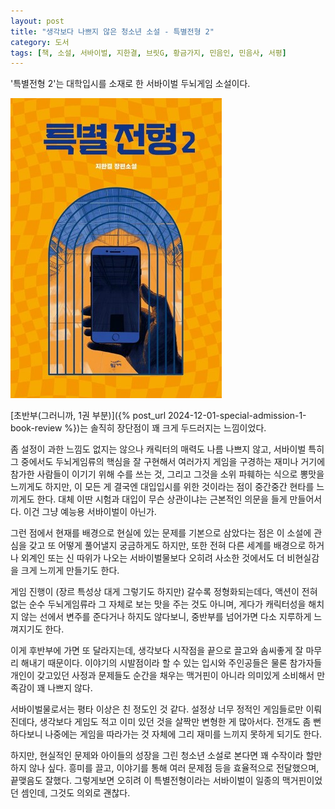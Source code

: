 ```yaml
---
layout: post
title: "생각보다 나쁘지 않은 청소년 소설 - 특별전형 2"
category: 도서
tags: [책, 소설, 서바이벌, 지한결, 브릿G, 황금가지, 민음인, 민음사, 서평]
---
```


'특별전형 2'는
대학입시를 소재로 한 서바이벌 두뇌게임 소설이다.

![표지](/images/book/special-admission-2-book.jpg)

[초반부(그러니까, 1권 부분)]({% post_url 2024-12-01-special-admission-1-book-review %})는
솔직히 장단점이 꽤 크게 두드러지는 느낌이었다.

좀 설정이 과한 느낌도 없지는 않으나 캐릭터의 매력도 나름 나쁘지 않고,
서바이벌 특히 그 중에서도 두뇌게임류의 핵심을 잘 구현해서
여러가지 게임을 구경하는 재미나 거기에 참가한 사람들이 이기기 위해 수를 쓰는 것,
그리고 그것을 소위 파훼하는 식으로 뽕맛을 느끼게도 하지만,
이 모든 게 결국엔 대입입시를 위한 것이라는 점이 중간중간 현타를 느끼게도 한다.
대체 이딴 시험과 대입이 무슨 상관이냐는 근본적인 의문을 들게 만들어서다.
이건 그냥 예능용 서바이벌이 아닌가.

그런 점에서 현재를 배경으로 현실에 있는 문제를 기본으로 삼았다는 점은
이 소설에 관심을 갖고 또 어떻게 풀어낼지 궁금하게도 하지만,
또한 전혀 다른 세계를 배경으로 하거나
외계인 또는 신 따위가 나오는 서바이벌물보다
오히려 사소한 것에서도 더 비현실감을 크게 느끼게 만들기도 한다.

게임 진행이 (장르 특성상 대게 그렇기도 하지만) 갈수록 정형화되는데다,
액션이 전혀 없는 순수 두뇌게임류라 그 자체로 보는 맛을 주는 것도 아니며,
게다가 캐릭터성을 해치지 않는 선에서 변주를 준다거나 하지도 않다보니,
중반부를 넘어가면 다소 지루하게 느껴지기도 한다.

이게 후반부에 가면 또 달라지는데,
생각보다 시작점을 끝으로 끌고와 솜씨좋게 잘 마무리 해내기 때문이다.
이야기의 시발점이라 할 수 있는 입시와 주인공들은 물론
참가자들 개인이 갖고있던 사정과 문제들도
순간을 채우는 맥거핀이 아니라 의미있게 소비해서 만족감이 꽤 나쁘지 않다.

서바이벌물로서는 평타 이상은 친 정도인 것 같다.
설정상 너무 정적인 게임들로만 이뤄진데다,
생각보다 게임도 적고 이미 있던 것을 살짝만 변형한 게 많아서다.
전개도 좀 뻔하다보니 나중에는 게임을 따라가는 것 자체에 그리 재미를 느끼지 못하게 되기도 한다.

하지만, 현실적인 문제와 아이들의 성장을 그린 청소년 소설로 본다면
꽤 수작이라 할만하지 않나 싶다.
흥미를 끌고,
이야기를 통해 여러 문제점 등을 효율적으로 전달했으며,
끝맺음도 잘했다.
그렇게보면 오히려 이 특별전형이라는 서바이벌이 일종의 맥거핀이었던 셈인데,
그것도 의외로 괜찮다.
